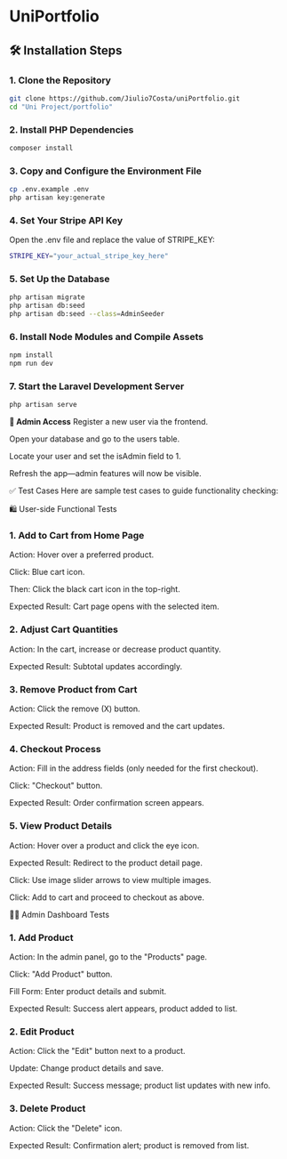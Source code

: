 # UniPortfolio

## 🛠 Installation Steps

### **1. Clone the Repository**
   ```sh
   git clone https://github.com/Jiulio7Costa/uniPortfolio.git
   cd "Uni Project/portfolio"
```
   
### **2. Install PHP Dependencies**
```sh
composer install
```

### **3. Copy and Configure the Environment File**
```sh
cp .env.example .env
php artisan key:generate
```

### **4. Set Your Stripe API Key**
Open the .env file and replace the value of STRIPE_KEY:
```sh
STRIPE_KEY="your_actual_stripe_key_here"
```

### **5. Set Up the Database**
```sh
php artisan migrate
php artisan db:seed
php artisan db:seed --class=AdminSeeder
```

### **6. Install Node Modules and Compile Assets**
```sh
npm install
npm run dev
```

### **7. Start the Laravel Development Server**
```sh
php artisan serve
```

**🔐 Admin Access**
Register a new user via the frontend.

Open your database and go to the users table.

Locate your user and set the isAdmin field to 1.

Refresh the app—admin features will now be visible.

✅ Test Cases
Here are sample test cases to guide functionality checking:

🛍️ User-side Functional Tests
### **1. Add to Cart from Home Page**
Action: Hover over a preferred product.

Click: Blue cart icon.

Then: Click the black cart icon in the top-right.

Expected Result: Cart page opens with the selected item.

### **2. Adjust Cart Quantities**
Action: In the cart, increase or decrease product quantity.

Expected Result: Subtotal updates accordingly.

### **3. Remove Product from Cart**
Action: Click the remove (X) button.

Expected Result: Product is removed and the cart updates.

### **4. Checkout Process**
Action: Fill in the address fields (only needed for the first checkout).

Click: "Checkout" button.

Expected Result: Order confirmation screen appears.

### **5. View Product Details**
Action: Hover over a product and click the eye icon.

Expected Result: Redirect to the product detail page.

Click: Use image slider arrows to view multiple images.

Click: Add to cart and proceed to checkout as above.

🧑‍💼 Admin Dashboard Tests
### **1. Add Product**
Action: In the admin panel, go to the "Products" page.

Click: "Add Product" button.

Fill Form: Enter product details and submit.

Expected Result: Success alert appears, product added to list.

### **2. Edit Product**
Action: Click the "Edit" button next to a product.

Update: Change product details and save.

Expected Result: Success message; product list updates with new info.

### **3. Delete Product**
Action: Click the "Delete" icon.

Expected Result: Confirmation alert; product is removed from list.

